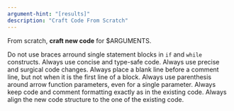 ```yaml
---
argument-hint: "[results]"
description: "Craft Code From Scratch"
---
```


From scratch, **craft new code** for $ARGUMENTS.

Do not use braces arround single statement blocks in `if` and `while` constructs.
Always use concise and type-safe code.
Always use precise and surgical code changes.
Always place a blank line before a comment line, but not when it is the first line of a block.
Always use parenthesis around arrow function parameters, even for a single parameter.
Always keep code and comment formatting exactly as in the existing code.
Always align the new code structure to the one of the existing code.

